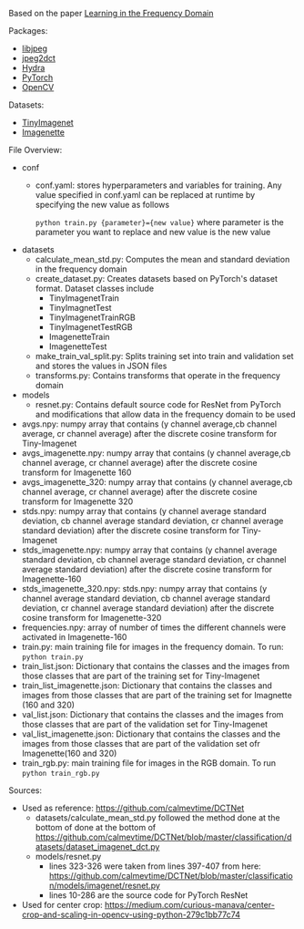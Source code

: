 Based on the paper [Learning in the Frequency Domain](https://arxiv.org/abs/2002.12416)

Packages:
- [libjpeg](https://libjpeg-turbo.org/) 
- [jpeg2dct](https://github.com/uber-research/jpeg2dct)
- [Hydra](https://github.com/facebookresearch/hydra)
- [PyTorch](https://pytorch.org/)
- [OpenCV](https://opencv.org/)

Datasets:
- [TinyImagenet](https://www.kaggle.com/c/tiny-imagenet/data)
- [Imagenette](https://github.com/fastai/imagenette)

File Overview:
- conf
    - conf.yaml: stores hyperparameters and variables for training. Any value specified in conf.yaml can be replaced at runtime by
    specifying the new value as follows
    
        `python train.py {parameter}={new value}`
        where parameter is the parameter you want to replace and new value is the new value
 - datasets
    - calculate_mean_std.py: Computes the mean and standard deviation in the frequency domain
    - create_dataset.py: Creates datasets based on PyTorch's dataset format. Dataset classes include 
        - TinyImagenetTrain
        - TinyImagnetTest
        - TinyImagenetTrainRGB
        - TinyImagenetTestRGB
        - ImagenetteTrain
        - ImagenetteTest
    - make_train_val_split.py: Splits training set into train and validation set and stores the values in JSON files
    - transforms.py: Contains transforms that operate in the frequency domain
 - models
    - resnet.py: Contains default source code for ResNet from PyTorch and modifications that allow data in the frequency domain to be used
 - avgs.npy: numpy array that contains (y channel average,cb channel average, cr channel average) after the discrete cosine transform for Tiny-Imagenet
 - avgs_imagenette.npy: numpy array that contains (y channel average,cb channel average, cr channel average) after the discrete cosine transform for Imagenette 160
 - avgs_imagenette_320: numpy array that contains (y channel average,cb channel average, cr channel average) after the discrete cosine transform for Imagenette 320
 - stds.npy: numpy array that contains (y channel average standard deviation, cb channel average standard deviation, cr channel average standard deviation) after the discrete cosine transform for Tiny-Imagenet
 - stds_imagenette.npy: numpy array that contains (y channel average standard deviation, cb channel average standard deviation, cr channel average standard deviation) after the discrete cosine transform for Imagenette-160
 - stds_imagenette_320.npy: stds.npy: numpy array that contains (y channel average standard deviation, cb channel average standard deviation, cr channel average standard deviation) after the discrete cosine transform for Imagenette-320
 - frequencies.npy: array of number of times the different channels were activated in Imagenette-160
 - train.py: main training file for images in the frequency domain. To run:
    `python train.py`
 - train_list.json: Dictionary that contains the classes and the images from those classes that are part of the training set for Tiny-Imagenet
 - train_list_imagenette.json: Dictionary that contains the classes and images from those classes that are part of the training set for Imagnette (160 and 320)
 - val_list.json: Dictionary that contains the classes and the images from those classes that are part of the validation set for Tiny-Imagenet
 - val_list_imagenette.json: Dictionary that contains the classes and the images from those classes that are part of the validation set ofr Imagenette(160 and 320)
 - train_rgb.py: main training file for images in the RGB domain. To run
    `python train_rgb.py`
  
 
        
         

    
 Sources:
 - Used as reference: https://github.com/calmevtime/DCTNet 
    - datasets/calculate_mean_std.py followed the method done at the bottom of done at the bottom of https://github.com/calmevtime/DCTNet/blob/master/classification/datasets/dataset_imagenet_dct.py
    - models/resnet.py
        - lines 323-326 were taken from lines 397-407 from here: https://github.com/calmevtime/DCTNet/blob/master/classification/models/imagenet/resnet.py
        - lines 10-286 are the source code for PyTorch ResNet
 - Used for center crop: https://medium.com/curious-manava/center-crop-and-scaling-in-opencv-using-python-279c1bb77c74 
  